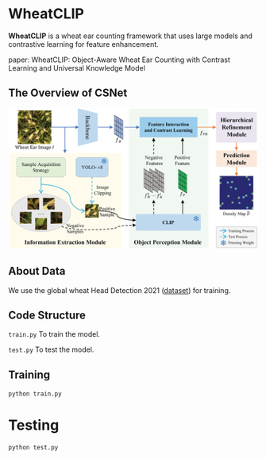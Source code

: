 # WheatCLIP

**WheatCLIP** is a wheat ear counting framework that uses large models and contrastive learning for feature enhancement.

paper: WheatCLIP: Object-Aware Wheat Ear Counting with Contrast Learning and Universal Knowledge Model
## The Overview of CSNet
![](methodoverview.jpg)


## About Data
We use the global wheat Head Detection 2021 ([dataset](http://www.global-wheat.com/gwhd.html)) for training.

## Code Structure
`train.py` To train the model. 

`test.py` To test the model. 

## Training
```shell
python train.py
```
# Testing
```shell
python test.py 
```

